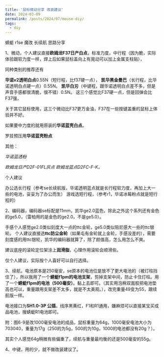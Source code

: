 ```yaml
---
title: '鼠标微动分享 改装建议'
date: 2024-03-09
permalink: /posts/2024/07/mouse-diy/
tags:
  - diy
---
```

蜻蜓 r1se 魔改 长续航 思路分享

1、微动，个人建议直接**欧姆龙F37日产白点**，标准力度，中行程（因为脆，实际体验跟软力度一样，焊上后如果鼠标盖向上有晃动可以加上金属支柱贴），

同种类别的推荐还有

**华诺v2透明白点**0.55N（短行程，比f37硬一点），
**凯华黑金曼巴**（长行程，比华诺透明白点硬一点）0.55N。
**凯华白刃**（中键程，跟华诺透明白点差不多，但是声音手感都很清脆，很不错）0.5N。
这三个感觉比F37硬一点，但是回弹会比F37强，

关于其它鼠标使用，这三个微动比F37更万金油，F37在一些按键盖重的鼠标上体验并不好。

如果要中力度的就用原装的**华诺蓝壳白点**。

罗技预压用**华诺蓝壳粉点**

其他：

*华诺蓝透粉*

*欧姆龙日产D2F-01FL灰点* 
*欧姆龙蓝点D2FC-F-K。*

个人建议

办公选长行程（参考se长续航版，华诺透明蓝点就是长行程软力度，再加上大一些的电池，妥妥为了办公而生）
游戏选短行程，（参考r1，华诺冰莓粉点就是短行程的）

2、编码器，编码器se标配是11mm，凯华ge2.0蓝色，除此之外这个系列还有金色的ge5.0，（雷柏用的是金色的ge2.0，不是ge5.0）。

手感个人感觉ge2.0类似刻度大一点的ttc金轮，ge5.0类似阻尼感大一些的ttc银轮。
个人建议直接选**ttc防尘金轮**（如果屯有金轮就上金轮，手感没差的），需要刻度感的用ttc银轮，凯华的编码器就算了，除了颜值高，怎么用怎么不爽。

建议底座的滚轮定位架涂上**润滑脂**，心理作用滚轮会顺滑些。

仅个人建议，实际按个人喜好可以自行选择。

3、续航，电池原本是250毫安，se原本的电池位是放不了更大电池的（被灯柱挡住了），所以我用了一个**蜻蜓f1pm的电池支架**，剪掉支架中间，防止卡住灯柱。用了一个**蜻蜓f1pm的电池（500毫安）**。黏上去即可。（其实用泡棉双面胶把电池垫高也可以，重量跟用支架差不太多，就是不太美观。），改完重量49变为55，跟续航版一样。

电池接口为**SH1.0-3P 公插**，线序黑黄红，F1和R1通用，嫌麻烦可以直接某宝买成品电池，搜蜻蜓R1电池即可。

附：图6-9是改1000毫安电池的成品，鼠标重量为64g，1000毫安电池大小为703040，重量为17g（250的为5g，500的为10g，1000的电池都没有20g？）。

其实个人感觉64g稍微有些偏重了，续航与重量最均衡的还是500毫安的55g。

4、中键，用的少，就不做改装建议了。